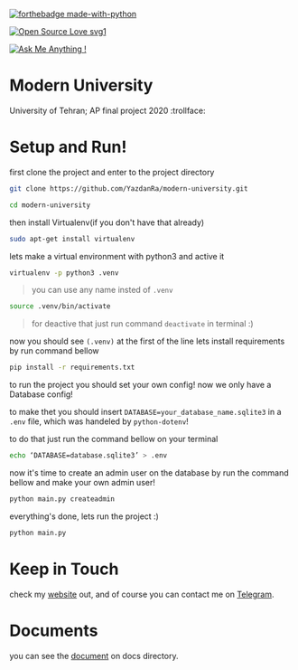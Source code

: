 [![forthebadge made-with-python](http://ForTheBadge.com/images/badges/made-with-python.svg)](https://www.python.org/)


[![Open Source Love svg1](https://badges.frapsoft.com/os/v1/open-source.svg?v=103)](https://github.com/ellerbrock/open-source-badges/)


[![Ask Me Anything !](https://img.shields.io/badge/Ask%20me-anything-1abc9c.svg)](https://t.me/yazdan_ra)



# Modern University
University of Tehran; AP final project 2020 :trollface:


# Setup and Run!

first clone the project and enter to the project directory
```bash
git clone https://github.com/YazdanRa/modern-university.git
```
```bash
cd modern-university
```


then install Virtualenv(if you don't have that already)
```bash
sudo apt-get install virtualenv
```


lets make a virtual environment with python3 and active it
```bash
virtualenv -p python3 .venv
```
> you can use any name insted of `.venv`

```bash
source .venv/bin/activate
```
> for deactive that just run command `deactivate` in terminal :)


now you should see `(.venv)` at the first of the line lets install requirements by run command bellow
```bash
pip install -r requirements.txt
```


to run the project you should set your own config! now we only have a Database config!

to make thet you should insert `DATABASE=your_database_name.sqlite3` in a `.env` file, which was handeled by `python-dotenv`!

to do that just run the command bellow on your terminal
```bash
echo ‘DATABASE=database.sqlite3’ > .env
```

now it's time to create an admin user on the database by run the command bellow and make your own admin user!
```bash
python main.py createadmin
```

everything's done, lets run the project :)
```bash
python main.py
```


# Keep in Touch
check my [website](https://yazdanra.github.io) out, and of course you can contact me on [Telegram](https://t.me/yazdan_ra).


# Documents
you can see the [document](https://github.com/YazdanRa/modern-university/blob/master/docs/ModernUniversity.pdf) on docs directory.
